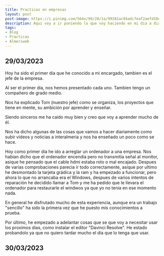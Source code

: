 ```yaml
---
title: Practicas en empresas
layout: post
post-image: https://i.pinimg.com/564x/99/28/1a/99281ac94adc7eaf2aefd10ea67467b5.jpg
description: Aqui voy a ir poniendo lo que voy haciendo en mi dia a dia durante las practicas que estoy realizando en la empresa Almeriweb.
tags:
- Blog
- Practicas
- Almeriweb
---
```


## 29/03/2023

Hoy ha sido el primer dia que he conocido a mi encargado, tambien es el jefe de la empresa.


Al ser el primer dia, nos hemos presentado cada uno. Tambien tengo un compañero de grado medio.


Nos ha explicado Tom (nuestro jefe) como se organiza, los proyectos que tiene en mente, su ambición por aprender y enseñar.


Siendo sinceros me ha caido muy bien y creo que voy a aprender mucho de él.


Nos ha dicho algunas de las cosas que vamos a hacer diariamente como subir videos y noticias a interalmeria y nos ha enseñado un poco como 
se hace.


Hoy como primer día he ido a arreglar un ordenador a una empresa. Nos habian dicho que el ordenador encendia pero no transmitia señal al monitor, asique he pensado que el cable hdmi estaba roto o mal encajado. Despues de varias comprobaciones parecia ir todo correctamente, asique por ultimo he desmontado la tarjeta grádica y la ram y ha empezado a funcionar, pero ahora lo que no arrancaba era el Windows, despues de varios intentos de reparación he decidido llamar a Tom y me ha pedido que le llevara el ordenador para restaurarle el windwos ya que yo no tenia en ese momento nada.


En general he disfrutado mucho de esta experiencia, aunque era un trabajo "sencillo" ha sido la primera vez que he puesto mis conocimientos a prueba.


Por último, he empezado a adelantar cosas que se que voy a necesitar usar los proximos dias, como instalar el editor "Davinci Resolve".
He estado probandolo ya que no quiero tardar mucho el día que lo tenga que usar.

## 30/03/2023